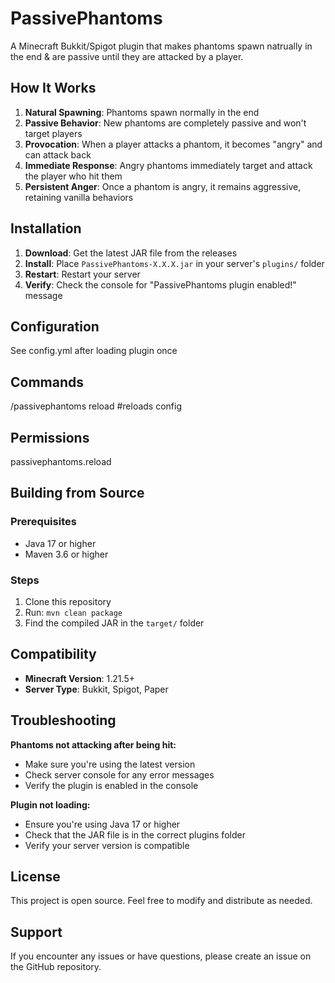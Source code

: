 # PassivePhantoms

A Minecraft Bukkit/Spigot plugin that makes phantoms spawn natrually in the end & are passive until they are attacked by a player.

## How It Works

1. **Natural Spawning**: Phantoms spawn normally in the end
2. **Passive Behavior**: New phantoms are completely passive and won't target players
3. **Provocation**: When a player attacks a phantom, it becomes "angry" and can attack back
4. **Immediate Response**: Angry phantoms immediately target and attack the player who hit them
5. **Persistent Anger**: Once a phantom is angry, it remains aggressive, retaining vanilla behaviors

## Installation

1. **Download**: Get the latest JAR file from the releases
2. **Install**: Place `PassivePhantoms-X.X.X.jar` in your server's `plugins/` folder
3. **Restart**: Restart your server
4. **Verify**: Check the console for "PassivePhantoms plugin enabled!" message

## Configuration

See config.yml after loading plugin once

## Commands

/passivephantoms reload #reloads config

## Permissions

passivephantoms.reload 

## Building from Source

### Prerequisites
- Java 17 or higher
- Maven 3.6 or higher

### Steps
1. Clone this repository
2. Run: `mvn clean package`
3. Find the compiled JAR in the `target/` folder

## Compatibility

- **Minecraft Version**: 1.21.5+
- **Server Type**: Bukkit, Spigot, Paper

## Troubleshooting

**Phantoms not attacking after being hit:**
- Make sure you're using the latest version
- Check server console for any error messages
- Verify the plugin is enabled in the console

**Plugin not loading:**
- Ensure you're using Java 17 or higher
- Check that the JAR file is in the correct plugins folder
- Verify your server version is compatible

## License

This project is open source. Feel free to modify and distribute as needed.

## Support

If you encounter any issues or have questions, please create an issue on the GitHub repository. 